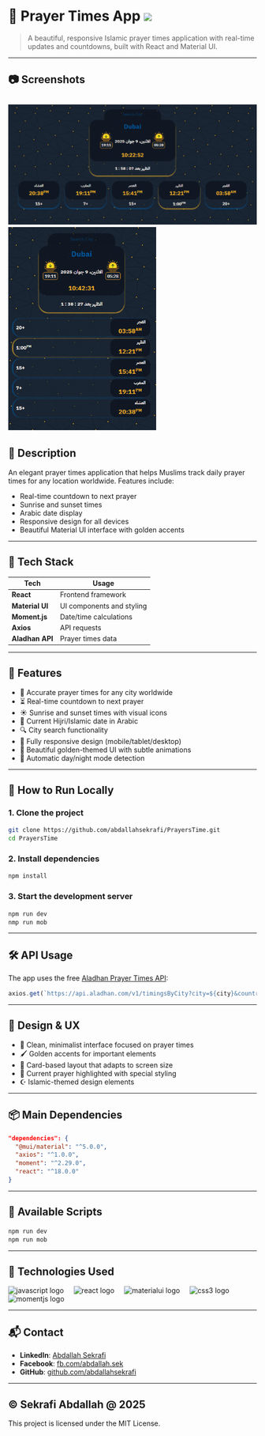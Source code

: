 # 🕌 Prayer Times App <img src="https://raw.githubusercontent.com/MartinHeinz/MartinHeinz/master/wave.gif" width="30px">

> A beautiful, responsive Islamic prayer times application with real-time updates and countdowns, built with React and Material UI.

---

## 📷 Screenshots

<img src="screenshots/web.png" width="600"> <img src="screenshots/mobile.png" width="300">
---

## 🧩 Description

An elegant prayer times application that helps Muslims track daily prayer times for any location worldwide. Features include:

- Real-time countdown to next prayer
- Sunrise and sunset times
- Arabic date display
- Responsive design for all devices
- Beautiful Material UI interface with golden accents

---

## 🔧 Tech Stack

| Tech              | Usage                          |
|-------------------|--------------------------------|
| **React**         | Frontend framework             |
| **Material UI**   | UI components and styling      |
| **Moment.js**     | Date/time calculations         |
| **Axios**         | API requests                   |
| **Aladhan API**   | Prayer times data              |

---

## 🌟 Features

- 🕌 Accurate prayer times for any city worldwide
- ⏳ Real-time countdown to next prayer
- ☀️ Sunrise and sunset times with visual icons
- 📅 Current Hijri/Islamic date in Arabic
- 🔍 City search functionality
- 📱 Fully responsive design (mobile/tablet/desktop)
- 🎨 Beautiful golden-themed UI with subtle animations
- 🌙 Automatic day/night mode detection

---

## 🚀 How to Run Locally

### 1. Clone the project

```bash
git clone https://github.com/abdallahsekrafi/PrayersTime.git
cd PrayersTime
```

### 2. Install dependencies

```bash
npm install
```

### 3. Start the development server

```bash
npm run dev
nmp run mob
```

---

## 🛠 API Usage

The app uses the free [Aladhan Prayer Times API](https://aladhan.com/prayer-times-api):

```javascript
axios.get(`https://api.aladhan.com/v1/timingsByCity?city=${city}&country=`)
```

---

## 🎨 Design & UX

- 🧭 Clean, minimalist interface focused on prayer times
- 🖌️ Golden accents for important elements
- 📱 Card-based layout that adapts to screen size
- 🎯 Current prayer highlighted with special styling
- ☪️ Islamic-themed design elements

---

## 📦 Main Dependencies

```json
"dependencies": {
  "@mui/material": "^5.0.0",
  "axios": "^1.0.0",
  "moment": "^2.29.0",
  "react": "^18.0.0"
}
```

---

## 🧰 Available Scripts

```bash
npm run dev
npm run mob 
```

---

## 💼 Technologies Used

<div align="left">
  <img src="https://cdn.simpleicons.org/javascript/F7DF1E" height="40" alt="javascript logo" />
  <img width="12" />
  <img src="https://skillicons.dev/icons?i=react" height="40" alt="react logo" />
  <img width="12" />
  <img src="https://skillicons.dev/icons?i=materialui" height="40" alt="materialui logo" />
  <img width="12" />
  <img src="https://skillicons.dev/icons?i=css" height="40" alt="css3 logo" />
  <img width="12" />
  <img src="https://www.drupal.org/files/project-images/moment.png" height="40" alt="momentjs logo" />
</div>

---

## 📬 Contact

- **LinkedIn**: [Abdallah Sekrafi](https://www.linkedin.com/in/abdallah-sekrafi-47232889/)
- **Facebook**: [fb.com/abdallah.sek](https://www.facebook.com/abdallah.sek/)
- **GitHub**: [github.com/abdallahsekrafi](https://github.com/abdallahsekrafi)

---

## © Sekrafi Abdallah @ 2025

This project is licensed under the MIT License.
